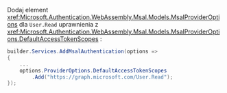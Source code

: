 Dodaj element <xref:Microsoft.Authentication.WebAssembly.Msal.Models.MsalProviderOptions> dla `User.Read` uprawnienia z <xref:Microsoft.Authentication.WebAssembly.Msal.Models.MsalProviderOptions.DefaultAccessTokenScopes> :

```csharp
builder.Services.AddMsalAuthentication(options =>
{
    ...
    options.ProviderOptions.DefaultAccessTokenScopes
        .Add("https://graph.microsoft.com/User.Read");
});
```
